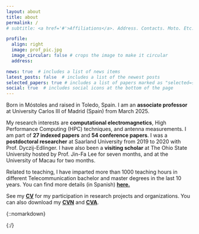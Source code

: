 ```yaml
---
layout: about
title: about
permalink: /
# subtitle: <a href='#'>Affiliations</a>. Address. Contacts. Moto. Etc.

profile:
  align: right
  image: prof_pic.jpg
  image_circular: false # crops the image to make it circular
  address: 

news: true  # includes a list of news items
latest_posts: false  # includes a list of the newest posts
selected_papers: true # includes a list of papers marked as "selected={true}"
social: true  # includes social icons at the bottom of the page
---
```


Born in Móstoles and raised in Toledo, Spain. I am an **associate professor** at
University Carlos III of Madrid (Spain) from March 2025.

My research interests are **computational electromagnetics**, High Performance
Computing (HPC) techniques, and antenna measurements. I am part of **27 indexed
papers** and **54 conference papers**. I was a **postdoctoral researcher** at
Saarland University from 2019 to 2020 with Prof. Dyczij-Edlinger. I have also
been a **visiting scholar** at The Ohio State University hosted by Prof. Jin-Fa
Lee for seven months, and at the University of Macau for two months. 

Related to teaching, I have imparted more than 1000 teaching hours in different
Telecommunication bachelor and master degrees in the last 10 years. You can find
more details (in Spanish) **[here.](https://aamorm.github.io/teaching)**

See my **[CV](https://aamorm.github.io/cv)** for my participation in research
projects and organizations. You can also download my
**[CVN](https://cvn.fecyt.es/0000-0002-6123-4324)** and
**[CVA](/assets/pdf/cva_aamor.pdf)**.

<!-- I am the current coordinator at the **[GT-Jóvenes](https://www.coit.es/grupos-de-trabajo/gt-jovenes)** at the Spanish College of Telecommunications Engineers (COIT), and I have also been appointed to the Spanish committee of **[URSI](https://ursi.es/comite-nacional/)** as the representative of young researchers in the field of radio science. I am also the representative of my university in the international working group IEEE P2816 APS/SC/CEM on computational electromagnetics.

You can download my personal CV **[here](/assets/pdf/curriculum_en.pdf)**,
my CVN **[here](https://cvn.fecyt.es/0000-0002-6123-4324)**,
and their abbreviated version **[here](/assets/pdf/cva_aamor.pdf)**. -->

{::nomarkdown}
<style>
/* Estilo local a esta página */
.name-inline-icon {
  width: 1em;           /* altura como el texto */
  height: 1em;
  margin-left: .35rem;
  vertical-align: -0.15em;
  display: inline-block;
}
</style>

<script>
document.addEventListener('DOMContentLoaded', function () {
  // Selector exacto de tu H1:
  const h1 = document.querySelector('body > div.container.mt-5 > div > header > h1');
  if (!h1 || h1.dataset.iconInjected) return;

  // Usa imagen en color (SVG/PNG), NO mask (así no sale gris)
  const img = document.createElement('img');
  img.src = '/assets/img/favicons/favicon.svg';   // o PNG si prefieres
  img.alt = '';
  img.setAttribute('aria-hidden', 'true');
  img.className = 'name-inline-icon';

  h1.appendChild(img);
  h1.dataset.iconInjected = 'true';
});
</script>
{:/}
